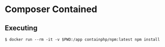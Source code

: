 # Composer Contained

## Executing
```shell script
$ docker run --rm -it -v $PWD:/app containphp/npm:latest npm install
```